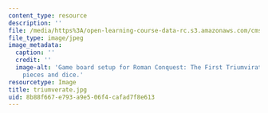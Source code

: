 ```yaml
---
content_type: resource
description: ''
file: /media/https%3A/open-learning-course-data-rc.s3.amazonaws.com/cms-608-game-design-spring-2014/8b88f667e793a9e506f4cafad7f8e613_triumverate.jpg
file_type: image/jpeg
image_metadata:
  caption: ''
  credit: ''
  image-alt: 'Game board setup for Roman Conquest: The First Triumvirate, showing
    pieces and dice.'
resourcetype: Image
title: triumverate.jpg
uid: 8b88f667-e793-a9e5-06f4-cafad7f8e613
---
```

